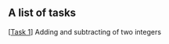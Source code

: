 
## A list of tasks

[[Task 1](src/main/java/org/haruatari/task1)] Adding and subtracting of two integers